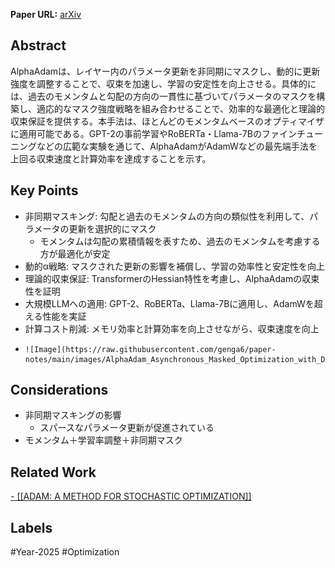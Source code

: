 **Paper URL:** [arXiv](https://arxiv.org/abs/2501.18094)


## Abstract
AlphaAdamは、レイヤー内のパラメータ更新を非同期にマスクし、動的に更新強度を調整することで、収束を加速し、学習の安定性を向上させる。具体的には、過去のモメンタムと勾配の方向の一貫性に基づいてパラメータのマスクを構築し、適応的なマスク強度戦略を組み合わせることで、効率的な最適化と理論的収束保証を提供する。本手法は、ほとんどのモメンタムベースのオプティマイザに適用可能である。GPT-2の事前学習やRoBERTa・Llama-7Bのファインチューニングなどの広範な実験を通じて、AlphaAdamがAdamWなどの最先端手法を上回る収束速度と計算効率を達成することを示す。


## Key Points
- 非同期マスキング: 勾配と過去のモメンタムの方向の類似性を利用して、パラメータの更新を選択的にマスク
	- モメンタムは勾配の累積情報を表すため、過去のモメンタムを考慮する方が最適化が安定
- 動的α戦略: マスクされた更新の影響を補償し、学習の効率性と安定性を向上
- 理論的収束保証: TransformerのHessian特性を考慮し、AlphaAdamの収束性を証明
- 大規模LLMへの適用: GPT-2、RoBERTa、Llama-7Bに適用し、AdamWを超える性能を実証
- 計算コスト削減: メモリ効率と計算効率を向上させながら、収束速度を向上
-     ![Image](https://raw.githubusercontent.com/genga6/paper-notes/main/images/AlphaAdam_Asynchronous_Masked_Optimization_with_Dynamic_Alpha_for_Selective_Updates_1.png)


## Considerations
- 非同期マスキングの影響
	- スパースなパラメータ更新が促進されている
- モメンタム＋学習率調整＋非同期マスク


## Related Work 
[- [[ADAM: A METHOD FOR STOCHASTIC OPTIMIZATION]]](https://arxiv.org/abs/1412.6980)



## Labels
#Year-2025 #Optimization 
